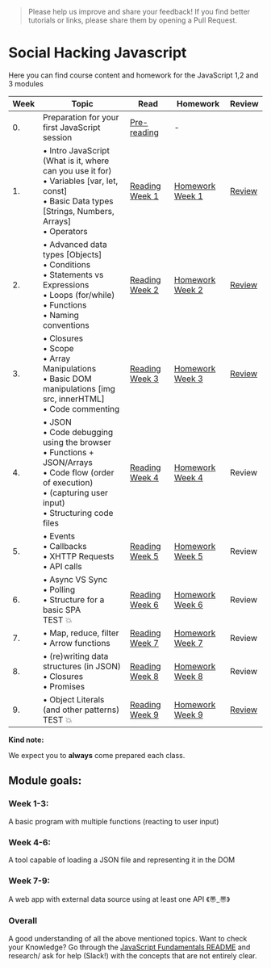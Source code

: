 >Please help us improve and share your feedback! If you find better tutorials or links, please share them by opening a Pull Request.

# Social Hacking Javascript

<!-- **Class 10: please visit this [link](https://github.com/SocialHackersCodeSchool/JavaScript/tree/master) (your specific branch "master") for the most recent information relevant to your class.** -->

Here you can find course content and homework for the JavaScript 1,2 and 3 modules

|Week|Topic|Read|Homework|Review|
|----|-----|----|--------|------|
|0.|Preparation for your first JavaScript session|[Pre-reading](https://github.com/SocialHackersCodeSchool/JavaScript/tree/master/Week0)|-|
|1.|• Intro JavaScript (What is it, where can you use it for)<br>• Variables [var, let, const]<br>• Basic Data types [Strings, Numbers, Arrays]<br>• Operators|[Reading Week 1](https://github.com/SocialHackersCodeSchool/JavaScript/tree/master/Week1/README.md) | [Homework Week 1](https://github.com/SocialHackersCodeSchool/JavaScript/tree/master/Week1/MAKEME.md)|[Review](https://github.com/SocialHackersCodeSchool/JavaScript/blob/master/Week1/REVIEW.md)|
|2.|• Advanced data types [Objects] <br>• Conditions <br>• Statements vs Expressions<br> • Loops (for/while)<br>• Functions <br>• Naming conventions|[Reading Week 2](https://github.com/SocialHackersCodeSchool/JavaScript/tree/master/Week2/README.md)|[Homework Week 2](https://github.com/SocialHackersCodeSchool/JavaScript/tree/master/Week2/MAKEME.md)|[Review](https://github.com/SocialHackersCodeSchool/JavaScript/blob/master/Week2/REVIEW.md)|
|3.|• Closures <br>• Scope <br>• Array Manipulations <br>• Basic DOM manipulations [img src, innerHTML]<br>• Code commenting|[Reading Week 3](https://github.com/SocialHackersCodeSchool/JavaScript/tree/master/Week3)|[Homework Week 3](https://github.com/SocialHackersCodeSchool/JavaScript/tree/master/Week3/MAKEME.md)|[Review](https://github.com/SocialHackersCodeSchool/JavaScript/blob/master/Week3/REVIEW.md)|
|4.|• JSON<br>• Code debugging using the browser<br>• Functions + JSON/Arrays<br>• Code flow (order of execution) <br>• (capturing user input) <br>• Structuring code files|[Reading Week 4](https://github.com/SocialHackersCodeSchool/JavaScript/tree/master/Week4)|[Homework Week 4](https://github.com/SocialHackersCodeSchool/JavaScript/tree/master/Week4/MAKEME.md)|Review|(https://github.com/SocialHackersCodeSchool/JavaScript/tree/master/Week4/REVIEW.md)
|5.|• Events<br>• Callbacks <br>• XHTTP Requests <br>• API calls|[Reading Week 5](https://github.com/SocialHackersCodeSchool/JavaScript/tree/master/Week5)|[Homework Week 5](https://github.com/SocialHackersCodeSchool/JavaScript/tree/master/Week5/MAKEME.md)|Review| (https://github.com/SocialHackersCodeSchool/JavaScript/tree/master/Week5/REVIEW.md)
|6.|• Async VS Sync<br>• Polling<br>• Structure for a basic SPA<br> TEST :boom:|[Reading Week 6](https://github.com/SocialHackersCodeSchool/JavaScript/tree/master/Week6)|[Homework Week 6](https://github.com/SocialHackersCodeSchool/JavaScript/tree/master/Week6/MAKEME.md)|Review|
|7.|• Map, reduce, filter <br> • Arrow functions|[Reading Week 7](https://github.com/SocialHackersCodeSchool/JavaScript/tree/master/Week7)|[Homework Week 7](https://github.com/SocialHackersCodeSchool/JavaScript/tree/master/Week7/MAKEME.md)|Review|
|8.|• (re)writing data structures (in JSON)<br> • Closures <br>• Promises <br>|[Reading Week 8](https://github.com/SocialHackersCodeSchool/JavaScript/tree/master/Week8/README.md)|[Homework Week 8](https://github.com/SocialHackersCodeSchool/JavaScript/tree/master/Week8/MAKEME.md)|Review|
|9.| • Object Literals (and other patterns)<br>TEST :boom:|[Reading Week 9](https://github.com/SocialHackersCodeSchool/JavaScript/blob/master/Week9/README.md)|[Homework Week 9](https://github.com/SocialHackersCodeSchool/JavaScript/blob/master/Week9/MAKEME.md)|[Review](https://github.com/SocialHackersCodeSchool/JavaScript/blob/master/Week9/REVIEW.md)|


__Kind note:__

We expect you to __always__ come prepared each class.

## Module goals:

### Week 1-3:
A basic program with multiple functions (reacting to user input)

### Week 4-6:
A tool capable of loading a JSON file and representing it in the DOM

### Week 7-9:
A web app with external data source using at least one API 《〠_〠》

### Overall
A good understanding of all the above mentioned topics. Want to check your Knowledge? Go through the [JavaScript Fundamentals README](https://github.com/SocialHackersCodeSchool/JavaScript/tree/master/fundamentals) and research/ ask for help (Slack!) with the concepts that are not entirely clear.
